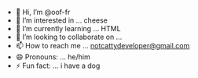 - 👋 Hi, I’m @oof-fr
- 👀 I’m interested in ... cheese
- 🌱 I’m currently learning ... HTML
- 💞️ I’m looking to collaborate on ...
- 📫 How to reach me ... notcattydeveloper@gmail.com
- 😄 Pronouns: ... he/him
- ⚡ Fun fact: ... i have a dog

<!---
oof-fr/oof-fr is a ✨ special ✨ repository because its `README.md` (this file) appears on your GitHub profile.
You can click the Preview link to take a look at your changes.
--->
